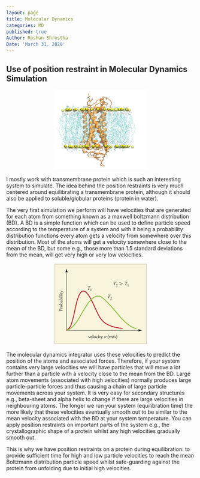 ```yaml
---
layout: page
title: Molecular Dynamics
categories: MD
published: true
Author: Roshan Shrestha
Date: 'March 31, 2020'
---
```



## Use of position restraint in Molecular Dynamics Simulation 
<center><img src="/images/Rhodopsin_Side.jpg" alt="Membrane Protein" width="250"></center>



I mostly work with transmembrane protein which is such an interesting system to simulate. The idea behind the position restraints is very much centered around equilibrating a transmembrane protein, although it should also be applied to soluble/globular proteins (protein in water).

 

The very first simulation we perform will have velocities that are generated for each atom from something known as a maxwell boltzmann distribution (BD). A BD is a simple function which can be used to define particle speed according to the temperature of a system and with it being a probability distribution functions every atom gets a velocity from somewhere over this distribution. Most of the atoms will get a velocity somewhere close to the mean of the BD, but some e.g., those more than 1.5 standard deviations from the mean, will get very high or very low velocities.


<center><img src="/images/mb.jpg" alt="MB Distribution" width="250"></center>



 

The molecular dynamics integrator uses these velocities to predict the position of the atoms and associated forces. Therefore, if your system contains very large velocities we will have particles that will move a lot further than a particle with a velocity close to the mean from the BD. Large atom movements (associated with high velocities) normally produces large particle-particle forces and thus causing a chain of large particle movements across your system. It is very easy for secondary structures e.g., beta-sheet and alpha helix to change if there are large velocities in neighbouring atoms. The longer we run your system (equilibration time) the more likely that these velocities eventually smooth out to be similar to the mean velocity associated with the BD at your system temperature. You can apply position restraints on important parts of the system e.g., the crystallographic shape of a protein whilst any high velocities gradually smooth out.

 

This is why we have position restraints on a protein during equilibration: to provide sufficient time for high and low particle velocities to reach the mean Boltzmann distribution particle speed whilst safe-guarding against the protein from unfolding due to initial high velocities.

